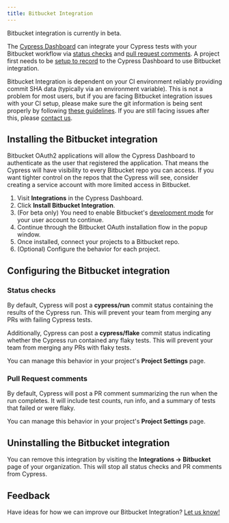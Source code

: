 ```yaml
---
title: Bitbucket Integration
---
```


<Alert type="info">

Bitbucket integration is currently in beta.

</Alert>

The [Cypress Dashboard](https://on.cypress.io/dashboard) can integrate your Cypress tests with your Bitbucket workflow via [status checks](#Status-checks) and [pull request comments](#Pull-Request-comments). A project first needs to be [setup to record](/guides/dashboard/projects) to the Cypress Dashboard to use Bitbucket integration.

<Alert type="warning">

Bitbucket Integration is dependent on your CI environment reliably providing commit SHA data (typically via an environment variable). This is not a problem for most users, but if you are facing Bitbucket integration issues with your CI setup, please make sure the git information is being sent properly by following [these guidelines](/guides/guides/continuous-integration#Git-information). If you are still facing issues after this, please [contact us](mailto:hello@cypress.io).

</Alert>

## Installing the Bitbucket integration

<Alert type="warning">

Bitbucket OAuth2 applications will allow the Cypress Dashboard to authenticate as the user that registered the application. That means the Cypress will have visibility to every Bitbucket repo you can access. If you want tighter control on the repos that the Cypress will see, consider creating a service account with more limited access in Bitbucket.

</Alert>

1. Visit **Integrations** in the Cypress Dashboard.
1. Click **Install Bitbucket Integration**.
1. (For beta only) You need to enable Bitbucket's [development mode](https://support.atlassian.com/bitbucket-cloud/docs/enable-bitbucket-cloud-development-mode/) for your user account to continue.
1. Continue through the Bitbucket OAuth installation flow in the popup window.
1. Once installed, connect your projects to a Bitbucket repo.
1. (Optional) Configure the behavior for each project.

## Configuring the Bitbucket integration

### Status checks

By default, Cypress will post a **cypress/run** commit status containing the results of the Cypress run. This will prevent your team from merging any PRs with failing Cypress tests.

Additionally, Cypress can post a **cypress/flake** commit status indicating whether the Cypress run contained any flaky tests. This will prevent your team from merging any PRs with flaky tests.

You can manage this behavior in your project's **Project Settings** page.

### Pull Request comments

By default, Cypress will post a PR comment summarizing the run when the run completes. It will include test counts, run info, and a summary of tests that failed or were flaky.

You can manage this behavior in your project's **Project Settings** page.

## Uninstalling the Bitbucket integration

You can remove this integration by visiting the **Integrations → Bitbucket** page of your organization. This will stop all status checks and PR comments from Cypress.

## Feedback

Have ideas for how we can improve our Bitbucket Integration? [Let us know!](https://portal.productboard.com/cypress-io/1-cypress-dashboard/c/49-bitbucket-integration?utm_medium=social&utm_source=portal_share)
